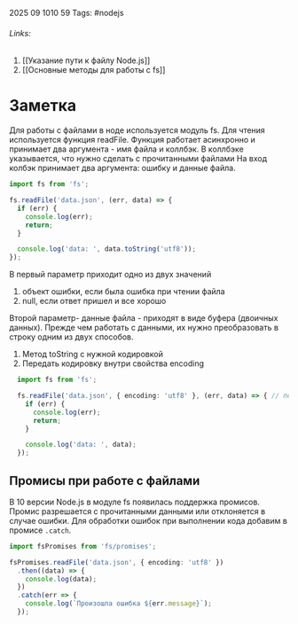 2025 09 1010 59
Tags: #nodejs 
###### Links: 
1) [[Указание пути к файлу Node.js]]
2) [[Основные методы для работы с fs]]
# Заметка
Для работы с файлами в ноде используется модуль fs.
Для чтения используется функция readFile. Функция работает асинхронно и принимает два аргумента - имя файла и коллбэк. В коллбэке указывается, что нужно сделать с прочитанными файлами
На вход колбэк принимает два аргумента: ошибку и данные файла.
```ts
import fs from 'fs';

fs.readFile('data.json', (err, data) => {
  if (err) {
    console.log(err);
    return;
  }

  console.log('data: ', data.toString('utf8'));
});
```
В первый параметр приходит одно из двух значений
1) объект ошибки, если была ошибка при чтении файла
2) null, если ответ пришел и все хорошо

Второй параметр- данные файла - приходят в виде буфера (двоичных данных). Прежде чем работать с данными, их нужно преобразовать в строку одним из двух способов.
1) Метод toString с нужной кодировкой
2) Передать кодировку внутри свойства encoding
```ts
  import fs from 'fs';

  fs.readFile('data.json', { encoding: 'utf8' }, (err, data) => { // передали вторым аргументом объект опций. Он содержит свойство encoding, куда записывают кодировку данных
    if (err) {
      console.log(err);
      return;
    }

    console.log('data: ', data);
  });
```
## Промисы при работе с файлами
В 10 версии Node.js в модуле fs появилась поддержка промисов. Промис разрешается с прочитанными данными или отклоняется в случае ошибки. Для обработки ошибок при выполнении кода добавим в промисе `.catch`.
```ts
import fsPromises from 'fs/promises';

fsPromises.readFile('data.json', { encoding: 'utf8' })
  .then((data) => {
    console.log(data);
  })
  .catch(err => {
    console.log(`Произошла ошибка ${err.message}`);
  });
```